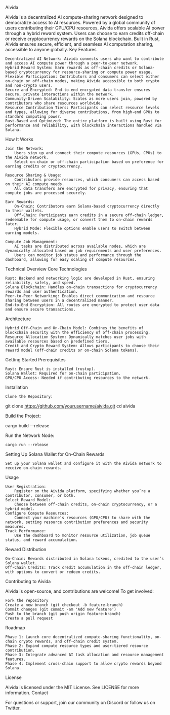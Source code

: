 Aivida

Aivida is a decentralized AI compute-sharing network designed to democratize access to AI resources. Powered by a global community of users contributing their GPU/CPU resources, Aivida offers scalable AI power through a hybrid reward system. Users can choose to earn credits off-chain or receive cryptocurrency rewards on the Solana blockchain. Built in Rust, Aivida ensures secure, efficient, and seamless AI computation sharing, accessible to anyone globally.
Key Features

    Decentralized AI Network: Aivida connects users who want to contribute and access AI compute power through a peer-to-peer network.
    Hybrid Reward System: Earn rewards as off-chain credits or Solana-based cryptocurrency for resource-sharing or compute power usage.
    Flexible Participation: Contributors and consumers can select either on-chain or off-chain modes, making Aivida accessible to both crypto and non-crypto users.
    Secure and Encrypted: End-to-end encrypted data transfer ensures secure, private interactions within the network.
    Community-Driven Scalability: Scales as more users join, powered by contributors who share resources worldwide.
    Resource Contribution Tiers: Participants can select resource levels and types, allowing for diverse contributions, from high-end GPUs to standard computing power.
    Rust-Based and Optimized: The entire platform is built using Rust for performance and reliability, with blockchain interactions handled via Solana.

How It Works

    Join the Network:
        Users sign up and connect their compute resources (GPUs, CPUs) to the Aivida network.
        Select on-chain or off-chain participation based on preference for earning credits or cryptocurrency.

    Resource Sharing & Usage:
        Contributors provide resources, which consumers can access based on their AI compute needs.
        All data transfers are encrypted for privacy, ensuring that compute jobs are processed securely.

    Earn Rewards:
        On-Chain: Contributors earn Solana-based cryptocurrency directly to their wallets.
        Off-Chain: Participants earn credits in a secure off-chain ledger, redeemable for compute usage, or convert them to on-chain rewards later.
        Hybrid Mode: Flexible options enable users to switch between earning models.

    Compute Job Management:
        AI tasks are distributed across available nodes, which are dynamically allocated based on job requirements and user preferences.
        Users can monitor job status and performance through the dashboard, allowing for easy scaling of compute resources.

Technical Overview
Core Technologies

    Rust: Backend and networking logic are developed in Rust, ensuring reliability, safety, and speed.
    Solana Blockchain: Handles on-chain transactions for cryptocurrency rewards and user authentication.
    Peer-to-Peer Networking: Enables direct communication and resource sharing between users in a decentralized manner.
    End-to-End Encryption: All routes are encrypted to protect user data and ensure secure transactions.

Architecture

    Hybrid Off-Chain and On-Chain Model: Combines the benefits of blockchain security with the efficiency of off-chain processing.
    Resource Allocation System: Dynamically matches user jobs with available resources based on predefined tiers.
    Credit and Crypto Reward System: Allows participants to choose their reward model (off-chain credits or on-chain Solana tokens).

Getting Started
Prerequisites

    Rust: Ensure Rust is installed (rustup).
    Solana Wallet: Required for on-chain participation.
    GPU/CPU Access: Needed if contributing resources to the network.

Installation

    Clone the Repository:

git clone https://github.com/yourusername/aivida.git
cd aivida

Build the Project:

cargo build --release

Run the Network Node:

    cargo run --release

Setting Up Solana Wallet for On-Chain Rewards

    Set up your Solana wallet and configure it with the Aivida network to receive on-chain rewards.

Usage

    User Registration:
        Register on the Aivida platform, specifying whether you’re a contributor, consumer, or both.
    Select Reward Model:
        Choose between off-chain credits, on-chain cryptocurrency, or a hybrid model.
    Configure Compute Resources:
        Connect your machine’s resources (GPU/CPU) to share with the network, setting resource contribution preferences and security measures.
    Track Performance:
        Use the dashboard to monitor resource utilization, job queue status, and reward accumulation.

Reward Distribution

    On-Chain: Rewards distributed in Solana tokens, credited to the user’s Solana wallet.
    Off-Chain Credits: Track credit accumulation in the off-chain ledger, with options to convert or redeem credits.

Contributing to Aivida

Aivida is open-source, and contributions are welcome! To get involved:

    Fork the repository
    Create a new branch (git checkout -b feature-branch)
    Commit changes (git commit -am 'Add new feature')
    Push to the branch (git push origin feature-branch)
    Create a pull request

Roadmap

    Phase 1: Launch core decentralized compute-sharing functionality, on-chain crypto rewards, and off-chain credit system.
    Phase 2: Expand compute resource types and user-tiered resource contribution.
    Phase 3: Integrate advanced AI task allocation and resource management features.
    Phase 4: Implement cross-chain support to allow crypto rewards beyond Solana.

License

Aivida is licensed under the MIT License. See LICENSE for more information.
Contact

For questions or support, join our community on Discord or follow us on Twitter.
